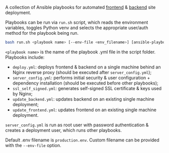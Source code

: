 A collection of Ansible playbooks for automated [frontend](https://github.com/gsoldatov/site_frontend) & [backend](https://github.com/gsoldatov/site_backend) site deployment.

Playbooks can be run via `run.sh` script, which reads the environment variables, toggles Python venv and selects the appropriate user/auth method for the playbook being run.

```bash
bash run.sh <playbook name> [--env-file <env_filename>] [ansible-playbook options]
```

`<playbook name>` is the name of the playbook .yml file in the script folder.
Playbooks include:
- `deploy.yml`: deploys frontend & backend on a single machine behind an Nginx reverse proxy (should be executed after `server_config.yml`);
- `server_config.yml`: performs initial security & user configuration + dependency installation (should be executed before other playbooks);
- `ssl_self_signed.yml`: generates self-signed SSL certificate & keys used by Nginx;
- `update_backend.yml`: updates backend on an existing single machine deployment;
- `update_frontend.yml`: updates frontend on an existing single machine deployment.

`server_config.yml` is run as root user with password authentication & creates a deployment user, which runs other playbooks.

Default .env filename is `production.env`. Custom filename can be provided with the `--env-file` option.
